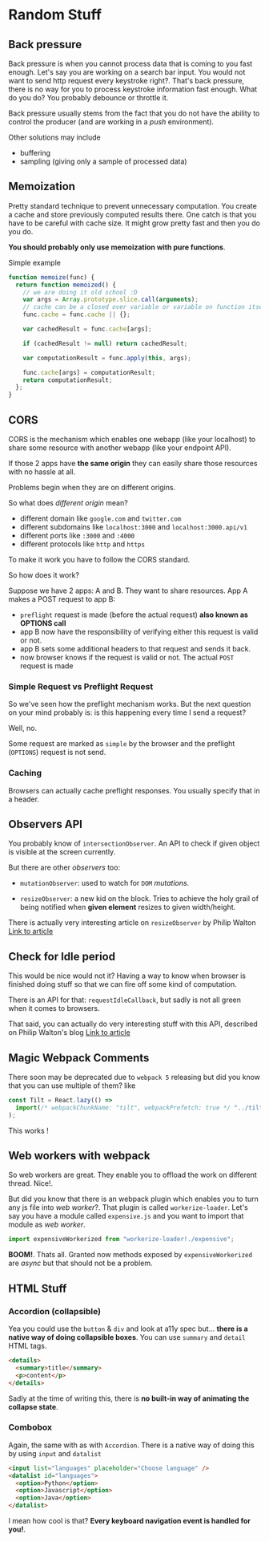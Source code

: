 # Random Stuff

## Back pressure

Back pressure is when you cannot process data that is coming to you fast enough.
Let's say you are working on a search bar input. You would not want to send http
request every keystroke right?. That's back pressure, there is no way for you to
process keystroke information fast enough. What do you do? You probably debounce
or throttle it.

Back pressure usually stems from the fact that you do not have the ability to
control the producer (and are working in a _push_ environment).

Other solutions may include

- buffering
- sampling (giving only a sample of processed data)

## Memoization

Pretty standard technique to prevent unnecessary computation. You create a cache
and store previously computed results there. One catch is that you have to be
careful with cache size. It might grow pretty fast and then you do you do.

**You should probably only use memoization with pure functions**.

Simple example

```js
function memoize(func) {
  return function memoized() {
    // we are doing it old school :D
    var args = Array.prototype.slice.call(arguments);
    // cache can be a closed over variable or variable on function itself
    func.cache = func.cache || {};

    var cachedResult = func.cache[args];

    if (cachedResult != null) return cachedResult;

    var computationResult = func.apply(this, args);

    func.cache[args] = computationResult;
    return computationResult;
  };
}
```

## CORS

CORS is the mechanism which enables one webapp (like your localhost) to share
some resource with another webapp (like your endpoint API).

If those 2 apps have **the same origin** they can easily share those resources
with no hassle at all.

Problems begin when they are on different origins.

So what does _different origin_ mean?

- different domain like `google.com` and `twitter.com`
- different subdomains like `localhost:3000` and `localhost:3000.api/v1`
- different ports like `:3000` and `:4000`
- different protocols like `http` and `https`

To make it work you have to follow the CORS standard.

So how does it work?

Suppose we have 2 apps: A and B. They want to share resources. App A makes a
POST request to app B:

- `preflight` request is made (before the actual request) **also known as
  OPTIONS call**
- app B now have the responsibility of verifying either this request is valid or
  not.
- app B sets some additional headers to that request and sends it back.
- now browser knows if the request is valid or not. The actual `POST` request is
  made

### Simple Request vs Preflight Request

So we've seen how the preflight mechanism works. But the next question on your
mind probably is: is this happening every time I send a request?

Well, no.

Some request are marked as `simple` by the browser and the preflight (`OPTIONS`)
request is not send.

### Caching

Browsers can actually cache preflight responses. You usually specify that in a
header.

## Observers API

You probably know of `intersectionObserver`. An API to check if given object is
visible at the screen currently.

But there are other _observers_ too:

- `mutationObserver`: used to watch for `DOM` _mutations_.

- `resizeObserver`: a new kid on the block. Tries to achieve the holy grail of
  being notified when **given element** resizes to given width/height.

There is actually very interesting article on `resizeObserver` by Philip Walton
[Link to article](https://philipwalton.com/articles/responsive-components-a-solution-to-the-container-queries-problem/)

## Check for Idle period

This would be nice would not it? Having a way to know when browser is finished
doing stuff so that we can fire off some kind of computation.

There is an API for that: `requestIdleCallback`, but sadly is not all green when
it comes to browsers.

That said, you can actually do very interesting stuff with this API, described
on Philip Walton's blog
[Link to article](https://philipwalton.com/articles/idle-until-urgent/)

## Magic Webpack Comments

There soon may be deprecated due to `webpack 5` releasing but did you know that you can use multiple of them? like

```js
const Tilt = React.lazy(() =>
  import(/* webpackChunkName: "tilt", webpackPrefetch: true */ "../tilt")
);
```

This works !

## Web workers with webpack

So web workers are great. They enable you to offload the work on different thread. Nice!.

But did you know that there is an webpack plugin which enables you to turn any js file into _web worker_?. That plugin is called `workerize-loader`.
Let's say you have a module called `expensive.js` and you want to import that module as _web worker_.

```js
import expensiveWorkerized from "workerize-loader!./expensive";
```

**BOOM!**. Thats all. Granted now methods exposed by `expensiveWorkerized` are _async_ but that should not be a problem.

## HTML Stuff

### Accordion (collapsible)

Yea you could use the `button` & `div` and look at a11y spec but... **there is a native way of doing collapsible boxes**.
You can use `summary` and `detail` HTML tags.

```html
<details>
  <summary>title</summary>
  <p>content</p>
</details>
```

Sadly at the time of writing this, there is **no built-in way of animating the collapse state**.

### Combobox

Again, the same with as with `Accordion`. There is a native way of doing this by using `input` and `datalist`

```html
<input list="languages" placeholder="Choose language" />
<datalist id="languages">
  <option>Python</option>
  <option>Javascript</option>
  <option>Java</option>
</datalist>
```

I mean how cool is that? **Every keyboard navigation event is handled for you!**.
